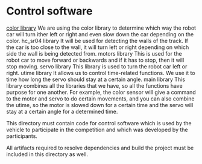 Control software
====

[color library](/src/color.py) We are using the color library to determine which way the robot car will turn ither left or right and even slow down the car depending on the color.
hc_sr04 library It will be used for detecting the walls of the track. If the car is too close to the wall, it will turn left or right depending on which side the wall is being detected from.
motors library This is used for the robot car to move forward or backwards and if it has to stop, then it will stop moving.
servo library This library is used to turn the robot car left or right.
utime library It allows us to control time-related functions. We use it to time how long the servo should stay at a certain angle.
main library This library combines all the libraries that we have, so all the functions have purpose for one another. For example, the color sensor will give a command to the motor and servo to do certain movements, and you can also combine the utime, so the motor is slowed down for a certain time and the servo will stay at a certain angle for a determined time.

This directory must contain code for control software which is used by the vehicle to participate in the competition and which was developed by the participants.

All artifacts required to resolve dependencies and build the project must be included in this directory as well.
